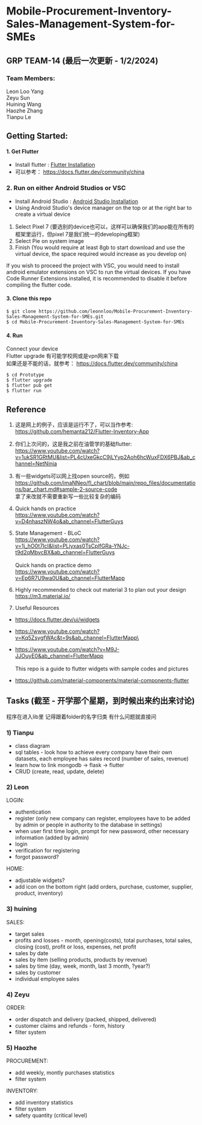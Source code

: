 # Mobile-Procurement-Inventory-Sales-Management-System-for-SMEs

## GRP TEAM-14 (最后一次更新 - 1/2/2024)

### Team Members:
Leon Loo Yang\
Zeyu Sun\
Huining Wang\
Haozhe Zhang\
Tianpu Le

## Getting Started:
#### 1. Get Flutter
* Install flutter : [Flutter Installation](https://flutter.dev/docs/get-started/install)
* 可以参考：
https://docs.flutter.dev/community/china

### 2. Run on either Android Studios or VSC
* Install Android Studio : [Android Studio Installation](https://developer.android.com/studio)
* Using Android Studio's device manager on the top or at the right bar to create a virtual device
1. Select Pixel 7 (要选别的device也可以，这样可以确保我们的app能在所有的框架里运行，但pixel 7是我们统一的developing框架)
2. Select Pie on system image
3. Finish
(You would require at least 8gb to start download and use the virtual device, the space required would increase as you develop on)

If you wish to proceed the project with VSC, you would need to install android emulator extensions on VSC to run the virtual devices. If you have Code Runner Extensions installed, it is recommended to disable it before compiling the flutter code.

#### 3. Clone this repo
```
$ git clone https://github.com/leonnloo/Mobile-Procurement-Inventory-Sales-Management-System-for-SMEs.git
$ cd Mobile-Procurement-Inventory-Sales-Management-System-for-SMEs
```

#### 4. Run
Connect your device\
Flutter upgrade 有可能学校网或是vpn网来下载\
如果还是不能的话，就参考：
https://docs.flutter.dev/community/china
```
$ cd Prototype
$ flutter upgrade
$ flutter pub get
$ flutter run
```
## Reference
1. 这是网上的例子，应该是运行不了，可以当作参考:\
https://github.com/hemanta212/Flutter-Inventory-App

2. 你们上次问的，这是我之前在油管学的基础flutter: \
https://www.youtube.com/watch?v=1ukSR1GRtMU&list=PL4cUxeGkcC9jLYyp2Aoh6hcWuxFDX6PBJ&ab_channel=NetNinja

3. 有一些widgets可以网上找open source的，例如\
https://github.com/imaNNeo/fl_chart/blob/main/repo_files/documentations/bar_chart.md#sample-2-source-code
\
拿了来改就不需要重新写一些比较复杂的编码

4. Quick hands on practice\
https://www.youtube.com/watch?v=D4nhaszNW4o&ab_channel=FlutterGuys

5. State Management - BLoC\
https://www.youtube.com/watch?v=1j_hO0t7IcI&list=PLjyxas0TsCplfGRa-YNJc-t9d2qMbvcBX&ab_channel=FlutterGuys
\
\
Quick hands on practice demo\
https://www.youtube.com/watch?v=Ep6R7U9wa0U&ab_channel=FlutterMapp


6. Highly recommended to check out material 3 to plan out your design\
https://m3.material.io/

7. Useful Resources
- https://docs.flutter.dev/ui/widgets

- https://www.youtube.com/watch?v=Kq5ZsygfWAc&t=9s&ab_channel=FlutterMapp\

- https://www.youtube.com/watch?v=M9J-JJOuyE0&ab_channel=FlutterMapp
\
\
This repo is a guide to flutter widgets with sample codes and pictures 
- https://github.com/material-components/material-components-flutter

## Tasks (截至 - 开学那个星期，到时候出来约出来讨论)
程序在进入lib里
记得跟着folder的名字归类
有什么问题就直接问

### 1) Tianpu
- class diagram
- sql tables - look how to achieve every company have their own datasets, each employee has sales record (number of sales, revenue)
- learn how to link mongodb -> flask -> flutter
- CRUD (create, read, update, delete)

### 2) Leon
LOGIN:
- authentication 
- register (only new company can register, employees have to be added by admin or people in authority to the database in settings)
- when user first time login, prompt for new password, other necessary information (added by admin)
- login
- verification for registering
- forgot password?
 
HOME:
- adjustable widgets?
- add icon on the bottom right (add orders, purchase, customer, supplier, product, inventory)

### 3) huining
SALES:
- target sales
- profits and losses - month, opening(costs), total purchases, total sales, closing (cost), profit or loss, expenses, net profit
- sales by date
- sales by item (selling products, products by revenue)
- sales by time (day, week, month, last 3 month, ?year?)
- sales by customer
- individual employee sales

### 4) Zeyu
ORDER:
- order dispatch and delivery (packed, shipped, delivered)
- customer claims and refunds - form, history
- filter system

### 5) Haozhe
PROCUREMENT:
- add weekly, montly purchases statistics
- filter system

INVENTORY:
- add inventory statistics
- filter system
- safety quantity (critical level)
